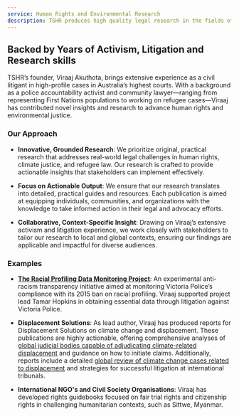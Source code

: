 ```yaml
---
service: Human Rights and Environmental Research
description: TSHR produces high quality legal research in the fields of human rights, climate change and displacement, and refugee law
---
```


## Backed by Years of Activism, Litigation and Research skills

TSHR’s founder, Viraaj Akuthota, brings extensive experience as a civil litigant in high-profile cases in Australia’s highest courts. With a background as a police accountability activist and community lawyer—ranging from representing First Nations populations to working on refugee cases—Viraaj has contributed novel insights and research to advance human rights and environmental justice.


### Our Approach

- **Innovative, Grounded Research**: We prioritize original, practical research that addresses real-world legal challenges in human rights, climate justice, and refugee law. Our research is crafted to provide actionable insights that stakeholders can implement effectively.

- **Focus on Actionable Output**: We ensure that our research translates into detailed, practical guides and resources. Each publication is aimed at equipping individuals, communities, and organizations with the knowledge to take informed action in their legal and advocacy efforts.

- **Collaborative, Context-Specific Insight**: Drawing on Viraaj’s extensive activism and litigation experience, we work closely with stakeholders to tailor our research to local and global contexts, ensuring our findings are applicable and impactful for diverse audiences.


### Examples

- **[The Racial Profiling Data Monitoring Project](https://www.racialprofilingresearch.org/2019)**: An experimental anti-racism transparency initiative aimed at monitoring Victoria Police’s compliance with its 2015 ban on racial profiling. Viraaj supported project lead Tamar Hopkins in obtaining essential data through litigation against Victoria Police.

- **Displacement Solutions**: As lead author, Viraaj has produced reports for Displacement Solutions on climate change and displacement. These publications are highly actionable, offering comprehensive analyses of [global judicial bodies capable of adjudicating climate-related displacement](https://issuu.com/displacementsolutions/docs/dis6772_uncharted_waters_v3_1) and guidance on how to initiate claims. Additionally, reports include a detailed [global review of climate change cases related to displacement](https://issuu.com/displacementsolutions/docs/climate_displacement_litigation) and strategies for successful litigation at international tribunals.

- **International NGO's and Civil Society Organisations**: Viraaj has developed rights guidebooks focused on fair trial rights and citizenship rights in challenging humanitarian contexts, such as Sittwe, Myanmar.


